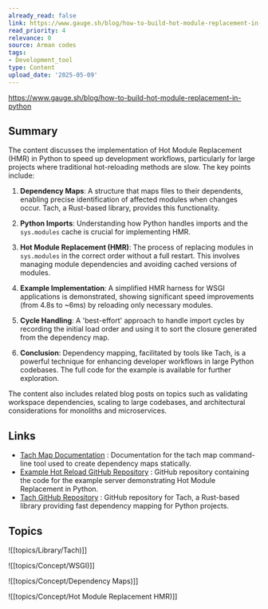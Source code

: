 ```yaml
---
already_read: false
link: https://www.gauge.sh/blog/how-to-build-hot-module-replacement-in-python
read_priority: 4
relevance: 0
source: Arman codes
tags:
- Development_tool
type: Content
upload_date: '2025-05-09'
---
```


https://www.gauge.sh/blog/how-to-build-hot-module-replacement-in-python
## Summary

The content discusses the implementation of Hot Module Replacement (HMR) in Python to speed up development workflows, particularly for large projects where traditional hot-reloading methods are slow. The key points include:

1. **Dependency Maps**: A structure that maps files to their dependents, enabling precise identification of affected modules when changes occur. Tach, a Rust-based library, provides this functionality.

2. **Python Imports**: Understanding how Python handles imports and the `sys.modules` cache is crucial for implementing HMR.

3. **Hot Module Replacement (HMR)**: The process of replacing modules in `sys.modules` in the correct order without a full restart. This involves managing module dependencies and avoiding cached versions of modules.

4. **Example Implementation**: A simplified HMR harness for WSGI applications is demonstrated, showing significant speed improvements (from 4.8s to ~6ms) by reloading only necessary modules.

5. **Cycle Handling**: A 'best-effort' approach to handle import cycles by recording the initial load order and using it to sort the closure generated from the dependency map.

6. **Conclusion**: Dependency mapping, facilitated by tools like Tach, is a powerful technique for enhancing developer workflows in large Python codebases. The full code for the example is available for further exploration.

The content also includes related blog posts on topics such as validating workspace dependencies, scaling to large codebases, and architectural considerations for monoliths and microservices.
## Links

- [Tach Map Documentation](https://docs.gauge.sh/usage/commands#tach-map) : Documentation for the tach map command-line tool used to create dependency maps statically.
- [Example Hot Reload GitHub Repository](https://github.com/gauge-sh/example-hot-reload) : GitHub repository containing the code for the example server demonstrating Hot Module Replacement in Python.
- [Tach GitHub Repository](https://github.com/gauge-sh/tach) : GitHub repository for Tach, a Rust-based library providing fast dependency mapping for Python projects.

## Topics

![[topics/Library/Tach)]]

![[topics/Concept/WSGI)]]

![[topics/Concept/Dependency Maps)]]

![[topics/Concept/Hot Module Replacement HMR)]]
